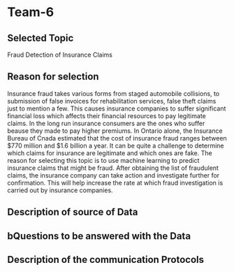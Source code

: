 # Team-6

## Selected Topic
Fraud Detection of Insurance Claims


## Reason for selection 
Insurance fraud takes various forms from staged automobile collisions, to submission of false invoices for rehabilitation services, false theft claims just to mention a few. This causes insurance companies to suffer significant financial loss which affects their financial resources to pay legitimate claims. In the long run insurance consumers are the ones who suffer beause they made to pay higher premiums. In Ontario alone, the Insurance Bureau of Cnada estimated that the cost of insurance fraud ranges between $770 million and $1.6 billion a year. It can be quite a challenge to determine which claims for insurance are legitimate and which ones are fake. 
The reason for selecting this topic is to use machine learning to predict insurance claims that might be fraud. After obtaining the list of fraudulent claims, the insurance company can take action and investigate further for confirmation. This will help increase the rate at which fraud investigation is carried out by insurance companies. 


## Description of source of Data


## bQuestions to be answered with the Data 


## Description of the communication Protocols 

